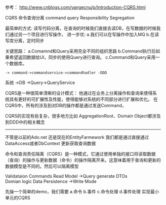 参考：
http://www.cnblogs.com/yangecnu/p/Introduction-CQRS.html

CQRS 
命令查询分离    command query Responsibility Segregation 

最简单的方式:
读写代码分离，在查询的时候我们直接去读DB，在写数据的时候我们通过另一个项目进行写操作，
进一步优:
a.我们可以在写操作中加入MQ
b.在读写库分离，定时同步

关键思路：
a.Comamnd和Query采用完全不同的组织思路
b.Command执行后如果希望返回数据给UI，同步的使用Query进行查询。
c.Command和Query采用一个数据库。

    -> command->commandservice->commandhadler -DDD
系统                                                        ->DB
    ->Query->QueryService

CQRS是一种很简单清晰的设计模式：
他通过在业务上分离操作和查询来使得系统具有更好的可扩展性及性能，使得能够对系统的不同部分进行扩展和优化。
在CQRS中，所有的涉及到对DB的操作都是通过发送Command，

CQRS的实现有些复杂，很多地方比如 AggregationRoot、Domain Object都涉及到DDD中的相关概念


----------------------
不管是以前的Ado.net 还是现在的EntityFarmework
我们都是通过直接通过 DataAccess或者DbContext 更新获取查询数据

命令和查询责任隔离（CQRS）是一种模式，它通过使用单独的接口将读取数据（查询）的操作与更新数据（命令）的操作隔离开来。这意味着用于查询和更新的数据模型是不同的。然后可以隔离模型

Validataion
Commands           Read Model ->Query generate DTOs         
Domian logic 
Data Persistence ->Write Mode


先操一个简单的demo，我们需要
a.命令 b.事件 c.命令处理 d.事件处理
实现最小单元的CQRS